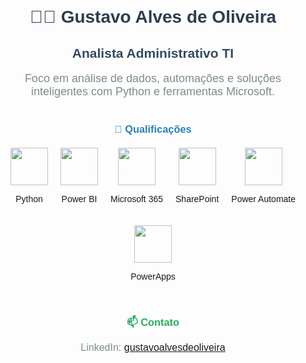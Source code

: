 
<div style="font-family: Arial, sans-serif; text-align: center; padding: 20px;">
  <h1 style="color: #2c3e50;">👨‍💻 Gustavo Alves de Oliveira</h1>
  <h2 style="color: #34495e;">Analista Administrativo TI</h2>
  <p style="font-size: 18px; color: #7f8c8d;">Foco em análise de dados, automações e soluções inteligentes com Python e ferramentas Microsoft.</p>

  <h3 style="color: #2980b9; margin-top: 40px;">💼 Qualificações</h3>
  <div style="display: flex; justify-content: center; flex-wrap: wrap; gap: 20px; margin-top: 20px;">
    <div style="text-align: center;">
      <img src="https://cdn.jsdelivr.net/gh/devicons/devicon/icons/python/python-original.svg" width="60" height="60"/>
      <p>Python</p>
    </div>
    <div style="text-align: center;">
      <img src="https://img.icons8.com/color/96/power-bi.png" width="60" height="60"/>
      <p>Power BI</p>
    </div>
    <div style="text-align: center;">
      <img src="https://img.icons8.com/color/96/microsoft-office-365.png" width="60" height="60"/>
      <p>Microsoft 365</p>
    </div>
    <div style="text-align: center;">
      <img src="https://img.icons8.com/color/96/sharepoint.png" width="60" height="60"/>
      <p>SharePoint</p>
    </div>
    <div style="text-align: center;">
      <img src="https://img.icons8.com/color/96/power-automate.png" width="60" height="60"/>
      <p>Power Automate</p>
    </div>
    <div style="text-align: center;">
      <img src="https://img.icons8.com/color/96/power-apps.png" width="60" height="60"/>
      <p>PowerApps</p>
    </div>
  </div>

  <h3 style="color: #27ae60; margin-top: 40px;">📫 Contato</h3>
  <p style="font-size: 16px; color: #7f8c8d;">LinkedIn: <a href="https://www.linkedin.com/in/gustavoalvesdeoliveira" target="_blank">gustavoalvesdeoliveira</a></p>
</div>
